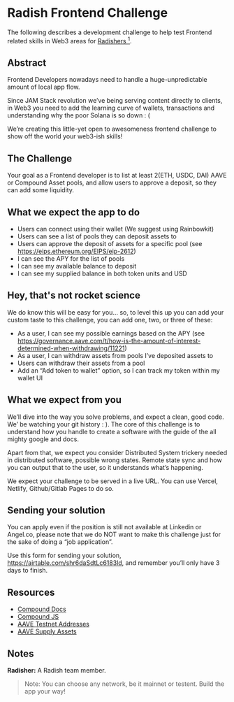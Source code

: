 # Radish Frontend Challenge

The following describes a development challenge to help test Frontend related skills in Web3 areas for [Radishers <sup>1</sup>](https://github.com/rabani-to/challenge-frontend#notes).

## Abstract

Frontend Developers nowadays need to handle a huge-unpredictable amount of local app flow.

Since JAM Stack revolution we’ve being serving content directly to clients, in Web3 you need to add the learning curve of wallets, transactions and understanding why the poor Solana is so down : (

We’re creating this little-yet open to awesomeness frontend challenge to show off the world your web3-ish skills!

## The Challenge

Your goal as a Frontend developer is to list at least 2(ETH, USDC, DAI) AAVE or Compound Asset pools, and allow users to approve a deposit, so they can add some liquidity.

## What we expect the app to do

- Users can connect using their wallet (We suggest using Rainbowkit)
- Users can see a list of pools they can deposit assets to
- Users can approve the deposit of assets for a specific pool (see https://eips.ethereum.org/EIPS/eip-2612)
- I can see the APY for the list of pools
- I can see my available balance to deposit
- I can see my supplied balance in both token units and USD

## Hey, that's not rocket science

We do know this will be easy for you… so, to level this up you can add your custom taste to this challenge, you can add one, two, or three of these:

- As a user, I can see my possible earnings based on the APY (see https://governance.aave.com/t/how-is-the-amount-of-interest-determined-when-withdrawing/11221)
- As a user, I can withdraw assets from pools I’ve deposited assets to
- Users can withdraw their assets from a pool
- Add an “Add token to wallet” option, so I can track my token within my wallet UI

## What we expect from you

We’ll dive into the way you solve problems, and expect a clean, good code. We’ be watching your git history : ).
The core of this challenge is to understand how you handle to create a software with the guide of the all mighty google and docs.

Apart from that, we expect you consider Distributed System trickery needed in distributed software, possible wrong states. Remote state sync and how you can output that to the user, so it understands what’s happening.

We expect your challenge to be served in a live URL. You can use Vercel, Netlify, Github/Gitlab Pages to do so.

## Sending your solution

You can apply even if the position is still not available at Linkedin or Angel.co, please note that we do NOT want to make this challenge just for the sake of doing a “job application”.

Use this form for sending your solution, https://airtable.com/shr6daSdtLc6183ld, and remember you’ll only have 3 days to finish.

## Resources

- [Compound Docs](https://docs.compound.finance)
- [Compound JS](https://compound.finance/docs/compound-js)
- [AAVE Testnet Addresses](https://docs.aave.com/developers/deployed-contracts/v3-testnet-addresses)
- [AAVE Supply Assets](https://docs.aave.com/developers/core-contracts/pool#supply)

## Notes

**Radisher:** A Radish team member.

> Note: You can choose any network, be it mainnet or testent. Build the app your way!
